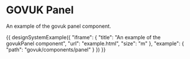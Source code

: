 ---
---
# GOVUK Panel

An example of the govuk panel component.

{{ designSystemExample({
"iframe": {
    "title": "An example of the govukPanel component",
    "url": "example.html",
    "size": "m"
},
"example": {
    "path": "govuk/components/panel"
}
}) }}
